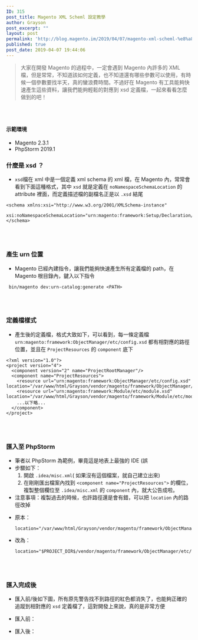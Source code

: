 ```yaml
---
ID: 315
post_title: Magento XML Scheml 設定教學
author: Grayson
post_excerpt: ""
layout: post
permalink: 'http://blog.magento.im/2019/04/07/magento-xml-scheml-%e8%a8%ad%e5%ae%9a%e6%95%99%e5%ad%b8/'
published: true
post_date: 2019-04-07 19:44:06
---
```

<blockquote>
  大家在開發 Magento 的過程中，一定會遇到 Magento 內許多的 XML 檔，但是常常，不知道該如何定義，也不知道還有哪些參數可以使用，有時候一個參數要找半天，真的蠻浪費時間。不過好在 Magento 有工具能夠快速產生這些資料，讓我們能夠輕鬆的對應到 xsd 定義檔，一起來看看怎麼做到的吧！
</blockquote>

<br><br>

<h4>示範環境</h4>

<ul>
<li>Magento 2.3.1</li>
<li>PhpStorm 2019.1</li>
</ul>

<h3>什麼是 xsd ？</h3>

<ul>
<li><code>xsd</code>檔在 xml 中是一個定義 xml schema 的 xml 檔，在 Magento 內，常常會看到下面這種格式，其中 <code>xsd</code> 就是定義在 <code>noNamespaceSchemaLocation</code> 的 attribute 裡面，而定義描述檔的副檔名正是以 <code>.xsd</code> 結尾</li>
</ul>

<pre class="line-numbers prism-highlight" data-start="1"><code class="language-xml">&lt;schema xmlns:xsi="http://www.w3.org/2001/XMLSchema-instance"
        xsi:noNamespaceSchemaLocation="urn:magento:framework:Setup/Declaration/Schema/etc/schema.xsd"&gt;
&lt;/schema&gt;
</code></pre>

<br><br>

<h3>產生 urn 位置</h3>

<ul>
<li>Magento 已經內建指令，讓我們能夠快速產生所有定義檔的 path，在 Magento 根目錄內，鍵入以下指令</li>
</ul>

<pre class="line-numbers prism-highlight" data-start="1"><code class="language-sh"> bin/magento dev:urn-catalog:generate &lt;PATH&gt;
</code></pre>

<br><br>

<h3>定義檔樣式</h3>

<ul>
<li>產生後的定義檔，格式大致如下，可以看到，每一條定義檔 <code>urn:magento:framework:ObjectManager/etc/config.xsd</code> 都有相對應的路徑位置，並且在 <code>ProjectResources</code> 的 <code>component</code> 底下</li>
</ul>

<pre class="line-numbers prism-highlight" data-start="1"><code class="language-xml">&lt;?xml version="1.0"?&gt;
&lt;project version="4"&gt;
  &lt;component version="2" name="ProjectRootManager"/&gt;
  &lt;component name="ProjectResources"&gt;
    &lt;resource url="urn:magento:framework:ObjectManager/etc/config.xsd" location="/var/www/html/Grayson/vendor/magento/framework/ObjectManager/etc/config.xsd"/&gt;
    &lt;resource url="urn:magento:framework:Module/etc/module.xsd" location="/var/www/html/Grayson/vendor/magento/framework/Module/etc/module.xsd"/&gt;
    ...以下略...
  &lt;/component&gt;
&lt;/project&gt;
</code></pre>

<br><br>

<h3>匯入至 PhpStorm</h3>

<ul>
<li>筆者以 PhpStorm 為範例，畢竟這是地表上最強的 IDE (誤</li>
<li>步驟如下：

<ol>
<li>開啟 <code>.idea/misc.xml</code>( 如果沒有這個檔案，就自己建立出來)</li>
<li>在剛剛匯出檔案內找到 <code>&lt;component name="ProjectResources"&gt;</code> 的欄位，複製整個欄位至 <code>.idea/misc.xml</code> 的 <code>component</code> 內，就大公告成啦。</li>
</ol></li>
<li>注意事項：複製過去的時候，也許路徑還是會有錯，可以把 <code>location</code> 內的路徑改掉</p></li>
<li><p>原本：

<pre class="line-numbers prism-highlight" data-start="1"><code class="language-xml">location="/var/www/html/Grayson/vendor/magento/framework/ObjectManager/etc/config.xsd"/&gt;
</code></pre></li>
<li>改為：

<pre class="line-numbers prism-highlight" data-start="1"><code class="language-xml">location="$PROJECT_DIR$/vendor/magento/framework/ObjectManager/etc/config.xsd"/&gt;
</code></pre>

<p><br><br></p></li>
</ul>

<h3>匯入完成後</h3>

<ul>
<li><p>匯入前/後如下圖，所有原先警告找不到路徑的紅色都消失了，也能夠正確的追蹤到相對應的 <code>xsd</code> 定義檔了，這對開發上來說，真的是非常方便</p></li>
<li><p>匯入前：
<img src="http://blog.magento.im/wp-content/uploads/2019/04/before-1024x602.png" alt="" /></p></li>
<li><p>匯入後：
<img src="http://blog.magento.im/wp-content/uploads/2019/04/after-1024x575.png" alt="" /></p></li>
</ul>